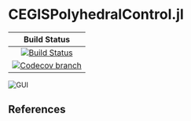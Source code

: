 # CEGISPolyhedralControl.jl

| **Build Status** |
|:----------------:|
| [![Build Status][build-img]][build-url] |
| [![Codecov branch][codecov-img]][codecov-url] |

[build-img]: https://github.com/guberger/CEGISPolyhedralControl.jl/workflows/CI/badge.svg?branch=main
[build-url]: https://github.com/guberger/CEGISPolyhedralControl.jl/actions?query=workflow%3ACI
[codecov-img]: http://codecov.io/github/guberger/CEGISPolyhedralControl.jl/coverage.svg?branch=main
[codecov-url]: http://codecov.io/github/guberger/CEGISPolyhedralControl.jl?branch=main

![GUI](https://github.com/guberger/CEGISPolyhedralControl.jl/blob/main/animation_rotating.gif)

## References
